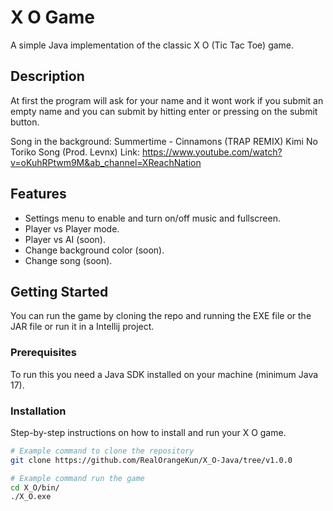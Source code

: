 # X O Game

A simple Java implementation of the classic X O (Tic Tac Toe) game.

## Description

At first the program will ask for your name and it wont work if you submit an empty name and you can submit by hitting enter or pressing on the submit button.

Song in the background: Summertime - Cinnamons (TRAP REMIX) Kimi No Toriko Song (Prod. Levnx)
Link: https://www.youtube.com/watch?v=oKuhRPtwm9M&ab_channel=XReachNation

## Features

- Settings menu to enable and turn on/off music and fullscreen.
- Player vs Player mode.
- Player vs AI (soon).
- Change background color (soon).
- Change song (soon).

## Getting Started

You can run the game by cloning the repo and running the EXE file or the JAR file or run it in a Intellij project.

### Prerequisites

To run this you need a Java SDK installed on your machine (minimum Java 17).

### Installation

Step-by-step instructions on how to install and run your X O game.

```bash
# Example command to clone the repository
git clone https://github.com/RealOrangeKun/X_O-Java/tree/v1.0.0

# Example command run the game
cd X_O/bin/
./X_O.exe
